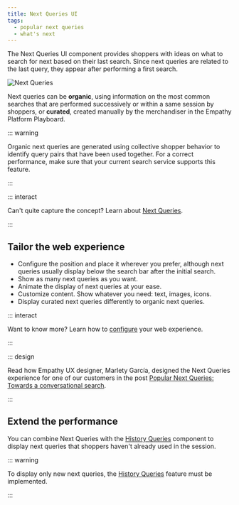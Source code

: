 ```yaml
---
title: Next Queries UI
tags:
  - popular next queries
  - what's next
---
```


The Next Queries UI component provides shoppers with ideas on what to search for next based on their
last search. Since next queries are related to the last query, they appear after performing a first
search.

![Next Queries](~@assets/media/interface/x-next-queries.gif)

Next queries can be **organic**, using information on the most common searches that are performed
successively or within a same session by shoppers, or **curated**, created manually by the
merchandiser in the Empathy Platform Playboard.

::: warning

Organic next queries are generated using collective shopper behavior to identify query pairs that
have been used together. For a correct performance, make sure that your current search service
supports this feature.

:::

::: interact

Can't quite capture the concept? Learn about [Next Queries](../features/next-queries-overview.md).

:::

## Tailor the web experience

- Configure the position and place it wherever you prefer, although next queries usually display
  below the search bar after the initial search.
- Show as many next queries as you want.
- Animate the display of next queries at your ease.
- Customize content. Show whatever you need: text, images, icons.
- Display curated next queries differently to organic next queries.

::: interact

Want to know more? Learn how to
[configure](/develop-empathy-platform/ui-reference/components/next-queries) your web experience.

:::

::: design

Read how Empathy UX designer, Marlety García, designed the Next Queries experience for one of our
customers in the post
[Popular Next Queries: Towards a conversational search](https://empathy.co/blog/popular-next-searches/).

:::

## Extend the performance

You can combine Next Queries with the [History Queries](history-queries.md) component to display
next queries that shoppers haven't already used in the session.

::: warning

To display only new next queries, the [History Queries](/explore-empathy-platform/features/history-queries-overview.md)
feature must be implemented.

:::

